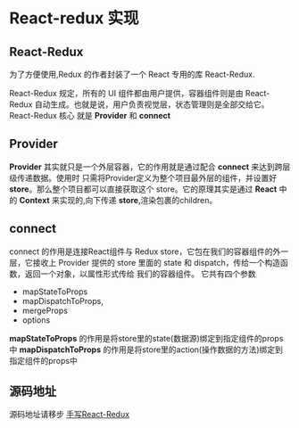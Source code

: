 # React-redux 实现

## React-Redux 

为了方便使用,Redux 的作者封装了一个 React 专用的库 React-Redux.

React-Redux 规定，所有的 UI 组件都由用户提供，容器组件则是由 React-Redux 自动生成。也就是说，用户负责视觉层，状态管理则是全部交给它。 React-Redux 核心 就是 **Provider** 和 **connect**

## Provider

**Provider** 其实就只是一个外层容器，它的作用就是通过配合 **connect** 来达到跨层级传递数据。使用时 只需将Provider定义为整个项目最外层的组件，并设置好 **store**。那么整个项目都可以直接获取这个 store。它的原理其实是通过 **React** 中的 **Context** 来实现的,向下传递 **store**,渲染包裹的children。


## connect
connect 的作用是连接React组件与 Redux store，它包在我们的容器组件的外一层，它接收上 Provider 提供的 store 里面的 state 和 dispatch，传给一个构造函数，返回一个对象，以属性形式传给 我们的容器组件。
它共有四个参数 
- mapStateToProps
- mapDispatchToProps, 
- mergeProps
- options

**mapStateToProps** 的作用是将store里的state(数据源)绑定到指定组件的props中 **mapDispatchToProps** 的作用是将store里的action(操作数据的方法)绑定到指定组件的props中

## 源码地址

源码地址请移步 [手写React-Redux](https://github.com/LiLixikun/Blog-example/tree/master/packages/react-redux)